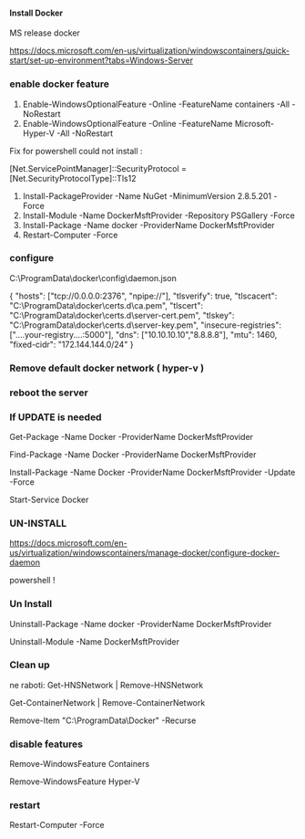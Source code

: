 #### Install Docker

MS release docker

https://docs.microsoft.com/en-us/virtualization/windowscontainers/quick-start/set-up-environment?tabs=Windows-Server


### enable docker feature

1. Enable-WindowsOptionalFeature -Online -FeatureName containers -All -NoRestart
2. Enable-WindowsOptionalFeature -Online -FeatureName Microsoft-Hyper-V -All -NoRestart



Fix for powershell could not install : 

 [Net.ServicePointManager]::SecurityProtocol = [Net.SecurityProtocolType]::Tls12

1. Install-PackageProvider -Name NuGet -MinimumVersion 2.8.5.201 -Force
2. Install-Module -Name DockerMsftProvider -Repository PSGallery -Force
3. Install-Package -Name docker -ProviderName DockerMsftProvider
4. Restart-Computer -Force


### configure


C:\ProgramData\docker\config\daemon.json

{
    "hosts": ["tcp://0.0.0.0:2376", "npipe://"],
    "tlsverify": true,
    "tlscacert": "C:\\ProgramData\\docker\\certs.d\\ca.pem",
    "tlscert": "C:\\ProgramData\\docker\\certs.d\\server-cert.pem",
    "tlskey": "C:\\ProgramData\\docker\\certs.d\\server-key.pem",
    "insecure-registries": ["....your-registry....:5000"],
	"dns": ["10.10.10.10","8.8.8.8"],
	"mtu": 1460,
	"fixed-cidr": "172.144.144.0/24"
}



### Remove default docker network ( hyper-v )


### reboot the server





### If UPDATE is needed

Get-Package -Name Docker -ProviderName DockerMsftProvider

Find-Package -Name Docker -ProviderName DockerMsftProvider

Install-Package -Name Docker -ProviderName DockerMsftProvider -Update -Force


Start-Service Docker












### UN-INSTALL

https://docs.microsoft.com/en-us/virtualization/windowscontainers/manage-docker/configure-docker-daemon


powershell !

### Un Install

Uninstall-Package -Name docker -ProviderName DockerMsftProvider

Uninstall-Module -Name DockerMsftProvider




### Clean up

ne raboti:  Get-HNSNetwork | Remove-HNSNetwork

Get-ContainerNetwork | Remove-ContainerNetwork

Remove-Item "C:\ProgramData\Docker" -Recurse




### disable features

Remove-WindowsFeature Containers

Remove-WindowsFeature Hyper-V


### restart


Restart-Computer -Force

